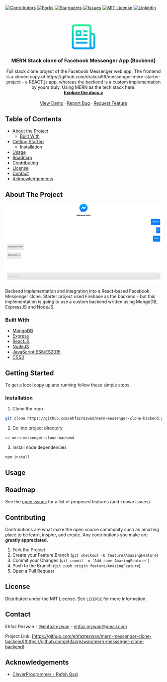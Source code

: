 <!--
*** Thanks for checking out this README Template. If you have a suggestion that would
*** make this better, please fork the repo and create a pull request or simply open
*** an issue with the tag "enhancement".
*** Thanks again! Now go create something AMAZING! :D
***
***
***
*** To avoid retyping too much info. Do a search and replace for the following:
*** github_username, mern-messenger-clone-backend, twitter_handle, email
-->





<!-- PROJECT SHIELDS -->
<!--
*** I'm using markdown "reference style" links for readability.
*** Reference links are enclosed in brackets [ ] instead of parentheses ( ).
*** See the bottom of this document for the declaration of the reference variables
*** for contributors-url, forks-url, etc. This is an optional, concise syntax you may use.
*** https://www.markdownguide.org/basic-syntax/#reference-style-links
-->
[![Contributors][contributors-shield]][contributors-url]
[![Forks][forks-shield]][forks-url]
[![Stargazers][stars-shield]][stars-url]
[![Issues][issues-shield]][issues-url]
[![MIT License][license-shield]][license-url]
[![LinkedIn][linkedin-shield]][linkedin-url]



<!-- PROJECT LOGO -->
<br />
<p align="center">
  <a href="https://github.com/ehfazrezwan/mern-messenger-clone-backend">
    <img src="images/logo.png" alt="Logo" width="80" height="80">
  </a>

  <h3 align="center">MERN Stack clone of Facebook Messenger App (Backend)</h3>

  <p align="center">
    Full stack clone project of the Facebook Messenger web app. The frontend is a cloned copy of https://github.com/drakosi99/messenger-mern-starter-project - a REACT.js app, whereas the backend is a custom implementation by yours truly. Using MERN as the tech stack here.
    <br />
    <a href="https://github.com/ehfazrezwan/mern-messenger-clone-backend"><strong>Explore the docs »</strong></a>
    <br />
    <br />
    <a href="https://github.com/ehfazrezwan/mern-messenger-clone-backend">View Demo</a>
    ·
    <a href="https://github.com/ehfazrezwan/mern-messenger-clone-backend/issues">Report Bug</a>
    ·
    <a href="https://github.com/ehfazrezwan/mern-messenger-clone-backend/issues">Request Feature</a>
  </p>
</p>



<!-- TABLE OF CONTENTS -->
## Table of Contents

* [About the Project](#about-the-project)
  * [Built With](#built-with)
* [Getting Started](#getting-started)
  * [Installation](#installation)
* [Usage](#usage)
* [Roadmap](#roadmap)
* [Contributing](#contributing)
* [License](#license)
* [Contact](#contact)
* [Acknowledgements](#acknowledgements)



<!-- ABOUT THE PROJECT -->
## About The Project

[![Product Name Screen Shot][product-screenshot]]()

Backend implementation and integration into a React-based Facebook Messenger clone. Starter project used Firebase as the backend - but this implementation is going to use a custom backend written using MongoDB, ExpressJS and NodeJS.

### Built With

* [MongoDB](https://www.mongodb.com/)
* [Express](https://expressjs.com/)
* [ReactJS](https://reactjs.org/)
* [NodeJS](https://nodejs.org/en/)
* [JavaScript ES6/ES2015](https://developer.mozilla.org/en-US/docs/Web/JavaScript)
* [CSS3](https://www.w3.org/Style/CSS/)





<!-- GETTING STARTED -->
## Getting Started

To get a local copy up and running follow these simple steps.

### Installation

1. Clone the repo
```sh
git clone https://github.com/ehfazrezwan/mern-messenger-clone-backend.git
```
2. Go into project directory
```sh
cd mern-messenger-clone-backend
```
3. Install node dependencies
```sh
npm install
```

<!-- USAGE EXAMPLES -->
## Usage


<!-- ROADMAP -->
## Roadmap

See the [open issues](https://github.com/ehfazrezwan/mern-messenger-clone-backend/issues) for a list of proposed features (and known issues).



<!-- CONTRIBUTING -->
## Contributing

Contributions are what make the open source community such an amazing place to be learn, inspire, and create. Any contributions you make are **greatly appreciated**.

1. Fork the Project
2. Create your Feature Branch (`git checkout -b feature/AmazingFeature`)
3. Commit your Changes (`git commit -m 'Add some AmazingFeature'`)
4. Push to the Branch (`git push origin feature/AmazingFeature`)
5. Open a Pull Request



<!-- LICENSE -->
## License

Distributed under the MIT License. See `LICENSE` for more information.



<!-- CONTACT -->
## Contact

Ehfaz Rezwan - [@ehfazrezwan](https://www.linkedin.com/in/ehfaz-rezwan/) - ehfaz.rezwan@gmail.com

Project Link: [https://github.com/ehfazrezwan/mern-messenger-clone-backend](https://github.com/ehfazrezwan/mern-messenger-clone-backend)



<!-- ACKNOWLEDGEMENTS -->
## Acknowledgements

* [CleverProgrammer - Rafeh Qazi](https://github.com/CleverProgrammer)




<!-- MARKDOWN LINKS & IMAGES -->
<!-- https://www.markdownguide.org/basic-syntax/#reference-style-links -->
[contributors-shield]: https://img.shields.io/github/contributors/ehfazrezwan/mern-messenger-clone-backend
[contributors-url]: https://github.com/ehfazrezwan/mern-messenger-clone-backend/graphs/contributors
[forks-shield]: https://img.shields.io/github/forks/ehfazrezwan/mern-messenger-clone-backend
[forks-url]: https://github.com/ehfazrezwan/mern-messenger-clone-backend/network/members
[stars-shield]: https://img.shields.io/github/stars/ehfazrezwan/mern-messenger-clone-backend
[stars-url]: https://github.com/ehfazrezwan/mern-messenger-clone-backend/stargazers
[issues-shield]: https://img.shields.io/github/issues/ehfazrezwan/mern-messenger-clone-backend
[issues-url]: https://github.com/ehfazrezwan/mern-messenger-clone-backend/issues
[license-shield]: https://img.shields.io/github/license/ehfazrezwan/mern-messenger-clone-backend
[license-url]: https://github.com/ehfazrezwan/mern-messenger-clone-backend/blob/master/LICENSE.txt
[linkedin-shield]: https://img.shields.io/badge/-LinkedIn-black.svg?style=flat-square&logo=linkedin&colorB=555
[linkedin-url]: https://linkedin.com/in/ehfazrezwan
[product-screenshot]: images/app.png